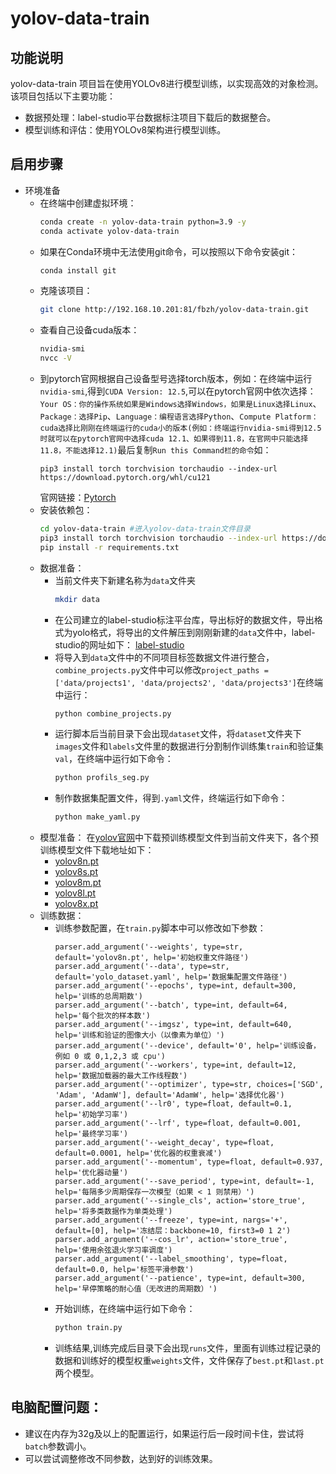 # yolov-data-train

## 功能说明
yolov-data-train 项目旨在使用YOLOv8进行模型训练，以实现高效的对象检测。该项目包括以下主要功能：

* 数据预处理：label-studio平台数据标注项目下载后的数据整合。
* 模型训练和评估：使用YOLOv8架构进行模型训练。

## 启用步骤
* 环境准备
   * 在终端中创建虚拟环境：
     ```bash
     conda create -n yolov-data-train python=3.9 -y
     conda activate yolov-data-train
     ```
   * 如果在Conda环境中无法使用git命令，可以按照以下命令安装git：
     ```bash
     conda install git
     ```
   * 克隆该项目：
     ```bash
     git clone http://192.168.10.201:81/fbzh/yolov-data-train.git
     ```
   * 查看自己设备cuda版本：
     ```bash
     nvidia-smi
     nvcc -V
     ```
   * 到pytorch官网根据自己设备型号选择torch版本，例如：在终端中运行`nvidia-smi`,得到`CUDA Version: 12.5`,可以在pytorch官网中依次选择：`Your OS：你的操作系统如果是Windows选择Windows，如果是Linux选择Linux`、`Package：选择Pip`、`Language：编程语言选择Python`、`Compute Platform：cuda选择比刚刚在终端运行的cuda小的版本(例如：终端运行nvidia-smi得到12.5时就可以在pytorch官网中选择cuda 12.1、如果得到11.8，在官网中只能选择11.8，不能选择12.1)`最后复制`Run this Command栏的命令`如：
     ```
     pip3 install torch torchvision torchaudio --index-url https://download.pytorch.org/whl/cu121
     ```
     官网链接：[Pytorch](https://pytorch.org/)
   * 安装依赖包：
     ```bash
     cd yolov-data-train #进入yolov-data-train文件目录
     pip3 install torch torchvision torchaudio --index-url https://download.pytorch.org/whl/cu121 #将刚刚在pytorch官网复制好的命令在终端中运行
     pip install -r requirements.txt
     ```
   * 数据准备：
     * 当前文件夹下新建名称为`data`文件夹
       ```bash
       mkdir data
       ```
     * 在公司建立的label-studio标注平台库，导出标好的数据文件，导出格式为yolo格式，将导出的文件解压到刚刚新建的`data`文件中，label-studio的网址如下：
       [label-studio]()
     * 将导入到`data`文件中的不同项目标签数据文件进行整合，`combine_projects.py`文件中可以修改`project_paths = ['data/projects1', 'data/projects2', 'data/projects3']`在终端中运行：
       ```bash
       python combine_projects.py
       ```
     * 运行脚本后当前目录下会出现`dataset`文件，将`dataset`文件夹下`images`文件和`labels`文件里的数据进行分割制作训练集`train`和验证集`val`，在终端中运行如下命令：
       ```bash
       python profils_seg.py
       ```
     * 制作数据集配置文件，得到`.yaml`文件，终端运行如下命令：
       ```bash
       python make_yaml.py
       ```
   * 模型准备：
     在[yolov官网](https://docs.ultralytics.com/models/yolov8/#supported-tasks-and-modes)中下载预训练模型文件到当前文件夹下，各个预训练模型文件下载地址如下：
     * [yolov8n.pt](https://github.com/ultralytics/assets/releases/download/v8.2.0/yolov8n.pt)
     * [yolov8s.pt](https://github.com/ultralytics/assets/releases/download/v8.2.0/yolov8s.pt)
     * [yolov8m.pt](https://github.com/ultralytics/assets/releases/download/v8.2.0/yolov8m.pt)
     * [yolov8l.pt](https://github.com/ultralytics/assets/releases/download/v8.2.0/yolov8l.pt)
     * [yolov8x.pt](https://github.com/ultralytics/assets/releases/download/v8.2.0/yolov8x.pt)
  * 训练数据：
    * 训练参数配置，在`train.py`脚本中可以修改如下参数：
      ```
      parser.add_argument('--weights', type=str, default='yolov8n.pt', help='初始权重文件路径')
      parser.add_argument('--data', type=str, default='yolo_dataset.yaml', help='数据集配置文件路径')
      parser.add_argument('--epochs', type=int, default=300, help='训练的总周期数')
      parser.add_argument('--batch', type=int, default=64, help='每个批次的样本数')
      parser.add_argument('--imgsz', type=int, default=640, help='训练和验证的图像大小（以像素为单位）')
      parser.add_argument('--device', default='0', help='训练设备，例如 0 或 0,1,2,3 或 cpu')
      parser.add_argument('--workers', type=int, default=12, help='数据加载器的最大工作线程数')
      parser.add_argument('--optimizer', type=str, choices=['SGD', 'Adam', 'AdamW'], default='AdamW', help='选择优化器')
      parser.add_argument('--lr0', type=float, default=0.1, help='初始学习率')
      parser.add_argument('--lrf', type=float, default=0.001, help='最终学习率')
      parser.add_argument('--weight_decay', type=float, default=0.0001, help='优化器的权重衰减')
      parser.add_argument('--momentum', type=float, default=0.937, help='优化器动量')
      parser.add_argument('--save_period', type=int, default=-1, help='每隔多少周期保存一次模型（如果 < 1 则禁用）')
      parser.add_argument('--single_cls', action='store_true', help='将多类数据作为单类处理')
      parser.add_argument('--freeze', type=int, nargs='+', default=[0], help='冻结层：backbone=10, first3=0 1 2')
      parser.add_argument('--cos_lr', action='store_true', help='使用余弦退火学习率调度')
      parser.add_argument('--label_smoothing', type=float, default=0.0, help='标签平滑参数')
      parser.add_argument('--patience', type=int, default=300, help='早停策略的耐心值（无改进的周期数）')
      ```
    * 开始训练，在终端中运行如下命令：
      ```bash
      python train.py
      ```
    * 训练结果,训练完成后目录下会出现`runs`文件，里面有训练过程记录的数据和训练好的模型权重`weights`文件，文件保存了`best.pt`和`last.pt`两个模型。
## 电脑配置问题：
* 建议在内存为32g及以上的配置运行，如果运行后一段时间卡住，尝试将`batch`参数调小。
* 可以尝试调整修改不同参数，达到好的训练效果。
